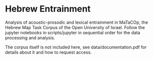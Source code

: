 # Hebrew Entrainment

Analysis of acoustic-prosodic and lexical entrainment in MaTaCOp, the Hebrew Map Task Corpus of the Open University of Israel.
Follow the jupyter notebooks in scripts/jupyter in sequential order for the data processing and analysis. 

The corpus itself is not included here, see data/documentation.pdf for details about it and how to request access.

